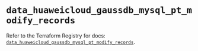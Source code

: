 # `data_huaweicloud_gaussdb_mysql_pt_modify_records`

Refer to the Terraform Registry for docs: [`data_huaweicloud_gaussdb_mysql_pt_modify_records`](https://registry.terraform.io/providers/huaweicloud/huaweicloud/1.71.1/docs/data-sources/gaussdb_mysql_pt_modify_records).
